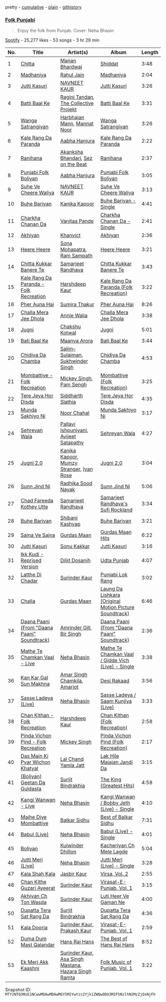 pretty - [cumulative](/playlists/cumulative/37i9dQZF1DX5lHBoCtADgQ.md) - [plain](/playlists/plain/37i9dQZF1DX5lHBoCtADgQ) - [githistory](https://github.githistory.xyz/mackorone/spotify-playlist-archive/blob/main/playlists/plain/37i9dQZF1DX5lHBoCtADgQ)

### [Folk Punjabi](https://open.spotify.com/playlist/37i9dQZF1DX5lHBoCtADgQ)

> Enjoy the folk from Punjab\. Cover: Neha Bhasin

[Spotify](https://open.spotify.com/user/spotify) - 25,277 likes - 53 songs - 3 hr 29 min

| No. | Title | Artist(s) | Album | Length |
|---|---|---|---|---|
| 1 | [Chitta](https://open.spotify.com/track/6JUQViD0hLXlvWXCV4uUF8) | [Manan Bhardwaj](https://open.spotify.com/artist/3pQ4aA7dkolyjUAMrVScgh) | [Shiddat](https://open.spotify.com/album/2ifXB65SLpF97vWZjKGpQ9) | 3:48 |
| 2 | [Madhaniya](https://open.spotify.com/track/7JhqIABcX6GZLbVRbbKsKZ) | [Rahul Jain](https://open.spotify.com/artist/5tJx4B5oBr1LJkkHI8GFYX) | [Madhaniya](https://open.spotify.com/album/1PxxiGMkxPXAqVNT5IvJX8) | 2:04 |
| 3 | [Jutti Kasuri](https://open.spotify.com/track/6FYMT994PoloaFGnSIXLMG) | [NAVNEET KAUR](https://open.spotify.com/artist/0pVcOoM3HxoF8dWLo2RXc5) | [Jutti Kasuri](https://open.spotify.com/album/6Be19hOUDqXvOqGWtzCqXd) | 3:26 |
| 4 | [Batti Baal Ke](https://open.spotify.com/track/1RKm0dsITClYcEpHtE2DJH) | [Ragini Tandan](https://open.spotify.com/artist/2yuGX61xWhx2Mhhmu1i5WA), [The Collective Projekt](https://open.spotify.com/artist/520DeZp2zasDguazhxBP7U) | [Batti Baal Ke](https://open.spotify.com/album/5NkIFTvD8NzGLUaLhcTnFl) | 3:31 |
| 5 | [Wanga Satrangiyan](https://open.spotify.com/track/5cYxayct1FIWABUGxZTrrW) | [Harbhajan Mann](https://open.spotify.com/artist/6NhiWVGtq25QmacOUbTXKf), [Mannat Noor](https://open.spotify.com/artist/0TxBLummgAxRkxn21HrLDp) | [Wanga Satrangiyan](https://open.spotify.com/album/4Q9YmHhaGHPhyaSuNipCzI) | 3:26 |
| 6 | [Kale Rang Da Paranda](https://open.spotify.com/track/2Ji2Z2siL7qukqNTf7fi1r) | [Aabha Hanjura](https://open.spotify.com/artist/2Q54hRFIUw0VBqGRyzma5P) | [Kale Rang Da Paranda](https://open.spotify.com/album/2TfxtYFeoc5yqzGJTZZwWm) | 2:22 |
| 7 | [Ranjhana](https://open.spotify.com/track/1upV3GcdtYBdoDwOzUjo60) | [Akanksha Bhandari](https://open.spotify.com/artist/2U5K35Kwj0LqkfG3ENnnSL), [Sez on the Beat](https://open.spotify.com/artist/7hI0IRD66iykVpXiieNRbe) | [Ranjhana](https://open.spotify.com/album/5Nt2hF22SqOBga62QCh5bI) | 2:37 |
| 8 | [Punjabi Folk Boliyan](https://open.spotify.com/track/4KVJYdubRM0owXUyZabLTR) | [Aabha Hanjura](https://open.spotify.com/artist/2Q54hRFIUw0VBqGRyzma5P) | [Punjabi Folk Boliyan](https://open.spotify.com/album/6tTzfqYgGphqYBAu1y3ijP) | 3:05 |
| 9 | [Suhe Ve Cheere Waliya](https://open.spotify.com/track/6ewedOp4bawjafS1lsIPam) | [NAVNEET KAUR](https://open.spotify.com/artist/0pVcOoM3HxoF8dWLo2RXc5) | [Suhe Ve Cheere Waliya](https://open.spotify.com/album/3P5YAxuCPE1WRZ8oXiM0Ln) | 3:13 |
| 10 | [Buhe Bariyan](https://open.spotify.com/track/0pPbSDDoVS0a8yuMcpjEtd) | [Kanika Kapoor](https://open.spotify.com/artist/6qcIg4IPLulyc03mWR87N8) | [Buhe Bariyan \- Single](https://open.spotify.com/album/1BmqFSOvkER4M467ozA1sU) | 4:41 |
| 11 | [Charkha Chanan Da](https://open.spotify.com/track/0xzWSIQUvzSZT49sucvUiO) | [Vanitaa Pande](https://open.spotify.com/artist/3eQvg7bacPWnBBn8rMjlZH) | [Charkha Chanan Da \- Single](https://open.spotify.com/album/0VwoU2f8ytfmsO4qdsU0db) | 2:41 |
| 12 | [Akhiyan](https://open.spotify.com/track/6nWQzsV1tlApW5oVkqkXUu) | [Khanvict](https://open.spotify.com/artist/3XjXhRHZjamOXeraqTWff7) | [Akhiyan](https://open.spotify.com/album/6dK7TsanTfxj28TaFiQyPC) | 2:36 |
| 13 | [Heere Heere](https://open.spotify.com/track/2stPaiSWbATmVxci9KFxzq) | [Sona Mohapatra](https://open.spotify.com/artist/5bv6NvAYNuvd2Vq13nHdG3), [Ram Sampath](https://open.spotify.com/artist/3PpjqSKBer3obW6lDflOBx) | [Heere Heere](https://open.spotify.com/album/3XVXeXlPM2nTGIcdo7YFz2) | 3:21 |
| 14 | [Chitta Kukkar Banere Te](https://open.spotify.com/track/2MvLEcJ6nvnhoMhTYwdHJd) | [Samarjeet Randhava](https://open.spotify.com/artist/0CQ4IAP1aTbl4CsanNOZ57) | [Chitta Kukkar Banere Te](https://open.spotify.com/album/4KukOvvjn97SVqHVMEZIDn) | 3:43 |
| 15 | [Kale Rang Da Paranda \- Folk Recreation](https://open.spotify.com/track/039Oq1RHJnoD0kwq91qjha) | [Harshdeep Kaur](https://open.spotify.com/artist/3xU8YsNNkmWSPewlB18NUz) | [Kale Rang Da Paranda \(Folk Recreation\)](https://open.spotify.com/album/5YkV1sIY7bgXJGLhiXtTUb) | 3:22 |
| 16 | [Pher Auna Hai](https://open.spotify.com/track/5acoH9Gwk4YOdGNW7MQsJR) | [Sumira Thakur](https://open.spotify.com/artist/3VH81IpQ87OQBRe2XQpCup) | [Pher Auna Hai](https://open.spotify.com/album/71pz9bZ4703sorThtx4FLN) | 8:26 |
| 17 | [Challa Mera Jee Dhola](https://open.spotify.com/track/5eFYClAF0m6zOjH9JeCByt) | [Annie Walia](https://open.spotify.com/artist/00HXgtYHCfo0SAKRg1JJl5) | [Challa Mera Jee Dhola](https://open.spotify.com/album/684ZR78vU7xTzpX8Rpad8j) | 3:38 |
| 18 | [Jugni](https://open.spotify.com/track/7GxCu2nL6ODGO2K9cAo0wl) | [Chakshu Kotwal](https://open.spotify.com/artist/0w3yzcroyJEGY9nzsseeam) | [Jugni](https://open.spotify.com/album/3D783nXYZzw8b0snc5dz9e) | 5:01 |
| 19 | [Bati Baal Ke](https://open.spotify.com/track/2RQj3BktqBSCYlvns7lM9Z) | [Maanya Arora](https://open.spotify.com/artist/2yis41rltks0pQr6nCBAD6) | [Bati Baal Ke](https://open.spotify.com/album/3LkK5f4Jub3h8HdvzHqIyq) | 3:44 |
| 20 | [Chidiya Da Chamba](https://open.spotify.com/track/7AKaVhDuiQjcAYsUmqA7Gg) | [Salim–Sulaiman](https://open.spotify.com/artist/6ohaQzKaXrobAL8paLSaxq), [Sukhwinder Singh](https://open.spotify.com/artist/19MVxKZZdPj2X0F8pi0OCT) | [Chidiya Da Chamba](https://open.spotify.com/album/5mfXgnrBzf5e0kUlC6CoPl) | 4:53 |
| 21 | [Mombattiye \- Folk Recreation](https://open.spotify.com/track/7CAKJJmeiQsupcz8pTQjtx) | [Mickey Singh](https://open.spotify.com/artist/4TytLlhbWaVCpuyATg6syY), [Pam Sengh](https://open.spotify.com/artist/5LSheYLF7ZnIulhPQ5aEgx) | [Mombattiye \(Folk Recreation\)](https://open.spotify.com/album/71Q135Dh7bT8eNXVz2VQYM) | 3:25 |
| 22 | [Tere Jeya Hor Disda](https://open.spotify.com/track/3XIi6msH1YV5Nncnz07mIj) | [Siddharth Slathia](https://open.spotify.com/artist/3DYqdRwHGB8fjVO0JqAgN7) | [Tere Jeya Hor Disda](https://open.spotify.com/album/7n5DGiPi4rR8yBnH3I8osc) | 4:35 |
| 23 | [Munda Sakhiyo Ni](https://open.spotify.com/track/09Gy3xqh13lw2UoiGQTI9s) | [Noor Chahal](https://open.spotify.com/artist/5nB8qMUrfdM3RTVIhLTmQK) | [Munda Sakhiyo Ni](https://open.spotify.com/album/4NbRfMn3VX7Xj4nZq9RPgU) | 3:17 |
| 24 | [Sehreyan Wala](https://open.spotify.com/track/1aAxE9RbR70oMFXa1JDi8P) | [Pallavi Ishpuniyani](https://open.spotify.com/artist/63r000HgiPQhuzUcZ9MwPf), [Avijeet Satapathy](https://open.spotify.com/artist/37tUXAQcpsnXEDP3ONC39m) | [Sehreyan Wala](https://open.spotify.com/album/7BH5M3s2ziaUQBm5R9PCrJ) | 4:27 |
| 25 | [Jugni 2.0](https://open.spotify.com/track/7rNFiL6NGvaXkFkemj91Tg) | [Kanika Kapoor](https://open.spotify.com/artist/6qcIg4IPLulyc03mWR87N8), [Mumzy Stranger](https://open.spotify.com/artist/1ZjTtkG8iHppYgibGNc4rw), [Iyan Rose](https://open.spotify.com/artist/7ysTASyLV8jrYJHPfrUPzA) | [Jugni 2.0](https://open.spotify.com/album/0QAZxuGZxtJ4hcCJaMGBkB) | 3:04 |
| 26 | [Sunn Jind Ni](https://open.spotify.com/track/5hNpXC3jyS4ftFLwhrW8zZ) | [Radhika Sood Nayak](https://open.spotify.com/artist/2SqsUzRgET3O9YHPQCOsDD) | [Sunn Jind Ni](https://open.spotify.com/album/0OcMOuOM1dF7aOh4FbP9En) | 5:06 |
| 27 | [Chad Fareeda Kothey Utte](https://open.spotify.com/track/4IgCmYl6e9msF6NwqLF8KV) | [Samarjeet Randhava](https://open.spotify.com/artist/0CQ4IAP1aTbl4CsanNOZ57) | [Samarjeet Randhava's Sufi Rockland](https://open.spotify.com/album/71FkXqsYbZSX71T3FeoM6i) | 3:34 |
| 28 | [Buhe Bariyan](https://open.spotify.com/track/2S7jQnlsEVgMpNyZzPPwgK) | [Shibani Kashyap](https://open.spotify.com/artist/3C7kSV4XIr4XrrNctgAG1v) | [Buhe Bariyan](https://open.spotify.com/album/5vpSmKJ6pSPcGqLfHGfmpU) | 3:21 |
| 29 | [Sajna Ve Sajna](https://open.spotify.com/track/6xs5hAwj3Quf8TdRov5OaV) | [Gurdas Maan](https://open.spotify.com/artist/3ttzOzBpRWRBzhn6thqhdT) | [Gurdas Maan Hits](https://open.spotify.com/album/4pB975QwnkBHQ1yptO10T2) | 6:22 |
| 30 | [Jutti Kasuri](https://open.spotify.com/track/6MgpNbDOfA93e1YusNgGnl) | [Sonu Kakkar](https://open.spotify.com/artist/1Pn6pKlgzxcH6iIRp08dQr) | [Jutti Kasuri](https://open.spotify.com/album/4RTIs4jzPWT8vA4ZEtHowD) | 3:16 |
| 31 | [Ikk Kudi \- Reprised Version](https://open.spotify.com/track/0gPW9v2NYGnWzhz5I06ajD) | [Diljit Dosanjh](https://open.spotify.com/artist/2FKWNmZWDBZR4dE5KX4plR) | [Udta Punjab](https://open.spotify.com/album/6FfNmnl6x2AURdIRKJj925) | 4:07 |
| 32 | [Latthe Di Chadar](https://open.spotify.com/track/7ChxPqmCd0XQB8TXMGGg9V) | [Surinder Kaur](https://open.spotify.com/artist/5fucIZfxk9a3qSYc5nMkVC) | [Punjabi Lok Rang](https://open.spotify.com/album/67THXG06aDn1odJW7DRGqa) | 3:02 |
| 33 | [Challa](https://open.spotify.com/track/2rfnZnHrgIpciZb78nWwKX) | [Gurdas Maan](https://open.spotify.com/artist/3ttzOzBpRWRBzhn6thqhdT) | [Laung Da Lishkara \(Original Motion Picture Soundtrack\)](https://open.spotify.com/album/4qlU0pl3svPl0jArs2Upo7) | 6:46 |
| 34 | [Daana Paani \(From "Daana Paani" Soundtrack\)](https://open.spotify.com/track/7xT9DUDXxmjb1hsIcnzGrq) | [Amrinder Gill](https://open.spotify.com/artist/1x02ug1CLkx7mrQP9FRswh), [Bir Singh](https://open.spotify.com/artist/6Su06O6MCxKJXOtxkM8iBi) | [Daana Paani \(From "Daana Paani" Soundtrack\)](https://open.spotify.com/album/73oPRBDmqdR1SWaFWd8WzO) | 2:36 |
| 35 | [Mathe Te Chamkan Vaal \- Live](https://open.spotify.com/track/3SkUaDTh5M4BDdQOLzLiol) | [Neha Bhasin](https://open.spotify.com/artist/4E5oyNFcB3uXLkLdjYmP9Z) | [Mathe Te Chamkan Vaal / Gidde Vich \(Live\) \- Single](https://open.spotify.com/album/4FMCAGhni2EPuBGxw6Dq9O) | 3:38 |
| 36 | [Kan Kar Gal Sun Makhna](https://open.spotify.com/track/5UGwIlr0mTtFdOM6SeY21Z) | [Amar Singh Chamkila](https://open.spotify.com/artist/2yZ5VRE8Cy4H81VL9biNbQ), [Amarjot](https://open.spotify.com/artist/3cE16YWyzYxHOfnm64kKgg) | [Desi Rakaad](https://open.spotify.com/album/750iSHcA6T5zZMC0jvpJrN) | 3:56 |
| 37 | [Sasse Ladeya \(Live\)](https://open.spotify.com/track/61J3Yk08StGFBKAQ3dsInA) | [Neha Bhasin](https://open.spotify.com/artist/4E5oyNFcB3uXLkLdjYmP9Z) | [Sasse Ladeya / Saam Kunjiya \(Live\)](https://open.spotify.com/album/53ogb57aAnxhx27Y65bRWY) | 3:33 |
| 38 | [Chan Kithan \- Folk Recreation](https://open.spotify.com/track/2gc2744uSnOSwTIbT78khL) | [Harshdeep Kaur](https://open.spotify.com/artist/3xU8YsNNkmWSPewlB18NUz) | [Chan Kithan \(Folk Recreation\)](https://open.spotify.com/album/0ZKhRD4v1zVQmEdsrVJxS8) | 2:58 |
| 39 | [Pinda Vichon Pind \- Folk Recreation](https://open.spotify.com/track/1jEzFM4KUY7Zi2X7taKiZ8) | [Mickey Singh](https://open.spotify.com/artist/4TytLlhbWaVCpuyATg6syY) | [Pinda Vichon Pind \(Folk Recreation\)](https://open.spotify.com/album/5yFJPxffYbmIqmSdybpk1A) | 2:17 |
| 40 | [Das Main Ki Pyar Wichon Khatyal](https://open.spotify.com/track/2sHtt2EVbN0vFZTFYuYdlQ) | [Lal Chand Yamla Jatt](https://open.spotify.com/artist/4agUz5gEUgjnDHiZfZZ3yX) | [Lak Hile Majajan Jandi Da](https://open.spotify.com/album/4v2E9Up8kfr2W0gkUrlL4P) | 3:15 |
| 41 | [\(Boliyan\) Geetan Da Guldasta](https://open.spotify.com/track/5PBB2DjqraVp7tdPlaZyD2) | [Surjit Bindrakhia](https://open.spotify.com/artist/2tcB32mxjVzmLcyfGizWNX) | [The King \(Greatest Hits\)](https://open.spotify.com/album/2EhYAoGlyd6OZkNRhOq4JH) | 4:58 |
| 42 | [Kangi Wanwan \- Live](https://open.spotify.com/track/7pKDQawo9ClvxVmRBYTzaM) | [Neha Bhasin](https://open.spotify.com/artist/4E5oyNFcB3uXLkLdjYmP9Z) | [Kangi Wanwan / Bobby Jeth \(Live\) \- Single](https://open.spotify.com/album/2Xgp2lbLFymILvM4XtqAKU) | 4:10 |
| 43 | [Majhe Diye Mombattiye](https://open.spotify.com/track/2gP09WRLU9PajUoOgCDYWU) | [Balkar Sidhu](https://open.spotify.com/artist/6uBqTShUAXu6jwhxxvhuhZ) | [Best of Balkar Sidhu](https://open.spotify.com/album/72HqqELNR5MK8wGgPxjOfQ) | 7:31 |
| 44 | [Babul \(Live\)](https://open.spotify.com/track/0kwvNhB7n6og4rAM9DrQA4) | [Neha Bhasin](https://open.spotify.com/artist/4E5oyNFcB3uXLkLdjYmP9Z) | [Babul \(Live\) \- Single](https://open.spotify.com/album/1q77LT1cF0ZNMDsnYpeRTi) | 4:01 |
| 45 | [Boliyan](https://open.spotify.com/track/4nX7vCRUiySBcVHyy8xWBJ) | [Kulwinder Dhillon](https://open.spotify.com/artist/1Qxa8XqBALw9cbsZvppv5t) | [Kacheriyan Ch Mele Lagde](https://open.spotify.com/album/2mxYO1V5PTqFGgYrmeiGi8) | 5:04 |
| 46 | [Jutti Meri \(Live\)](https://open.spotify.com/track/4RXpYrUS1ARaN3euvGHpTj) | [Neha Bhasin](https://open.spotify.com/artist/4E5oyNFcB3uXLkLdjYmP9Z) | [Jutti Meri \(Live\) \- Single](https://open.spotify.com/album/1T18aurspe5ouDMzg9Xaas) | 3:28 |
| 47 | [Kala Shah Kala](https://open.spotify.com/track/0AsI6bQU0DWpjuotmAnrdR) | [Jasbir Kaur](https://open.spotify.com/artist/2aqqAXlGOXV2WdUxbl4uju) | [Virsa, Vol\. 2](https://open.spotify.com/album/4tvEZ7lQ6w8yeLJV54oOBH) | 2:55 |
| 48 | [Chan Kithe Guzari Ayeerat](https://open.spotify.com/track/1cru0v9dm9EkUrCwtOwNA5) | [Surinder Kaur](https://open.spotify.com/artist/5fucIZfxk9a3qSYc5nMkVC) | [Virasat\-E\-Punjab, Vol\. 1](https://open.spotify.com/album/7BLztbcJkDA2UvmCsrU7fW) | 3:15 |
| 49 | [Akhiyan Ch Ton Wasda](https://open.spotify.com/track/1g0d3PK9XuCwUVpD45JFDw) | [Surinder Kaur](https://open.spotify.com/artist/5fucIZfxk9a3qSYc5nMkVC) | [Luti Heer Ve Gaman Ne](https://open.spotify.com/album/3o3F1DVHaw3L5xiODNHuyG) | 4:00 |
| 50 | [Dupatta Tera Sat Rang Da](https://open.spotify.com/track/4U5Bf9kil25BlZIKq9iBcs) | [Surjit Bindrakhia](https://open.spotify.com/artist/2tcB32mxjVzmLcyfGizWNX) | [Dupatta Tera Sat Rang Da](https://open.spotify.com/album/39gcZ3A4gbOuCCuHYWXLFT) | 4:36 |
| 51 | [Kala Dooria](https://open.spotify.com/track/2IvSrdat1OK4xMArwWEWyt) | [Surinder Kaur](https://open.spotify.com/artist/5fucIZfxk9a3qSYc5nMkVC), [Prakash Kaur](https://open.spotify.com/artist/51te2iwubcXb5dKxUxpWkh) | [Virasat\-E\-Punjab, Vol\. 1](https://open.spotify.com/album/7BLztbcJkDA2UvmCsrU7fW) | 2:59 |
| 52 | [Duma Dum Mast Qalandar](https://open.spotify.com/track/02c0dOVxkBAHXP8nxFsgKB) | [Hans Raj Hans](https://open.spotify.com/artist/7967TUOaS203OMlBrsHS8X) | [The Best of Hans Raj Hans](https://open.spotify.com/album/2IWlYsJ3zRA2umEAYccWtK) | 8:52 |
| 53 | [Ek Meri Akk Kaashni](https://open.spotify.com/track/3DdCB4DFq9m6vzU2mtI6CM) | [Surinder Kaur](https://open.spotify.com/artist/5fucIZfxk9a3qSYc5nMkVC), [Asa Singh Mastana](https://open.spotify.com/artist/5MjQby5pq8m4mANED6jFbA), [Hazara Singh Ramta](https://open.spotify.com/artist/7LbnqdejlXAPj3k6T7rY4b) | [Folk Music of Punjab, Vol\. 1](https://open.spotify.com/album/71vtvcxf58EwWSv8Nnpzf9) | 3:22 |

Snapshot ID: `MTY2NTQ3MzE1NCwwMDAwMDAwMGY5M2YwYzc2Yjk1ZWQwODU3M2FhNzlhN2MzZjQxNjFh`
